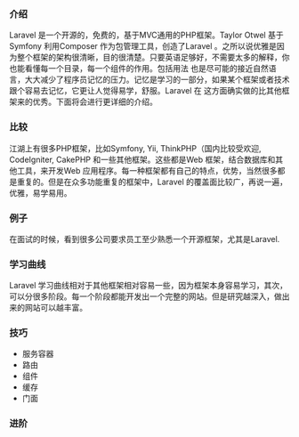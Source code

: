 ### 介绍
Laravel 是一个开源的，免费的，基于MVC通用的PHP框架。Taylor Otwel 基于Symfony 利用Composer 作为包管理工具，创造了Laravel 。之所以说优雅是因为整个框架的架构很清晰，目的很清楚。只要英语足够好，不需要太多的解释，你也能看懂每一个目录，每一个组件的作用。包括用法
也是尽可能的接近自然语言，大大减少了程序员记忆的压力。记忆是学习的一部分，如果某个框架或者技术跟个容易去记忆，它更让人觉得易学，舒服。Laravel 在
这方面确实做的比其他框架来的优秀。下面将会进行更详细的介绍。
### 比较
江湖上有很多PHP框架，比如Symfony, Yii, ThinkPHP（国内比较受欢迎, CodeIgniter, CakePHP 和一些其他框架。这些都是Web 框架，结合数据库和其他工具，来开发Web 应用程序。每一种框架都有自己的特点，优势，当然很多都是重复的。但是在众多功能重复的框架中，Laravel 的覆盖面比较广，再说一遍，优雅，易学易用。
### 例子
在面试的时候，看到很多公司要求员工至少熟悉一个开源框架，尤其是Laravel.
### 学习曲线
Laravel 学习曲线相对于其他框架相对容易一些，因为框架本身容易学习，其次，可以分很多阶段。每一个阶段都能开发出一个完整的网站。但是研究越深入，做出来的网站可以越丰富。
### 技巧
- 服务容器
- 路由
- 组件
- 缓存
- 门面

### 进阶